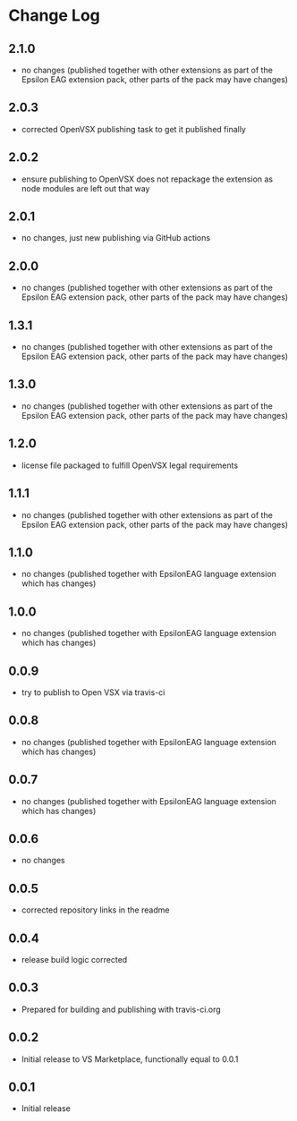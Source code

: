 # Change Log

## 2.1.0
- no changes (published together with other extensions as part of the Epsilon EAG extension pack, other parts of the pack may have changes)

## 2.0.3
- corrected OpenVSX publishing task to get it published finally

## 2.0.2
- ensure publishing to OpenVSX does not repackage the extension as node modules are left out that way  

## 2.0.1
- no changes, just new publishing via GitHub actions

## 2.0.0
- no changes (published together with other extensions as part of the Epsilon EAG extension pack, other parts of the pack may have changes)

## 1.3.1
- no changes (published together with other extensions as part of the Epsilon EAG extension pack, other parts of the pack may have changes)

## 1.3.0
- no changes (published together with other extensions as part of the Epsilon EAG extension pack, other parts of the pack may have changes)

## 1.2.0
- license file packaged to fulfill OpenVSX legal requirements

## 1.1.1
- no changes (published together with other extensions as part of the Epsilon EAG extension pack, other parts of the pack may have changes)

## 1.1.0
- no changes (published together with EpsilonEAG language extension which has changes)

## 1.0.0
- no changes (published together with EpsilonEAG language extension which has changes)

## 0.0.9
- try to publish to Open VSX via travis-ci

## 0.0.8
- no changes (published together with EpsilonEAG language extension which has changes)

## 0.0.7
- no changes (published together with EpsilonEAG language extension which has changes)

## 0.0.6
- no changes

## 0.0.5
- corrected repository links in the readme 

## 0.0.4
- release build logic corrected

## 0.0.3
- Prepared for building and publishing with travis-ci.org

## 0.0.2
- Initial release to VS Marketplace, functionally equal to 0.0.1

## 0.0.1
- Initial release
